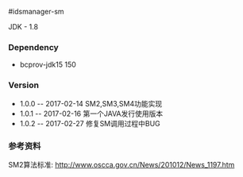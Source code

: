 #idsmanager-sm


<p>
    JDK - 1.8
</p>

<h3>Dependency</h3>
<ul>
    <li>bcprov-jdk15  150</li>
</ul>

<h3>Version</h3>
<ul>
    <li>1.0.0  -- 2017-02-14  SM2,SM3,SM4功能实现</li>
    <li>1.0.1  -- 2017-02-16  第一个JAVA发行使用版本</li>
    <li>1.0.2  -- 2017-02-27  修复SM调用过程中BUG</li>
</ul>


<h3>参考资料</h3>

<p>SM2算法标准: <a href="http://www.oscca.gov.cn/News/201012/News_1197.htm">http://www.oscca.gov.cn/News/201012/News_1197.htm</a></p>

